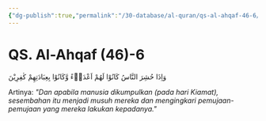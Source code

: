 ```yaml
---
{"dg-publish":true,"permalink":"/30-database/al-quran/qs-al-ahqaf-46-6/"}
---
```



# QS. Al-Ahqaf (46)-6
وَاِذَا حُشِرَ النَّاسُ كَانُوْا لَهُمْ اَعْدَاۤءً وَّكَانُوْا بِعِبَادَتِهِمْ كٰفِرِيْنَ 

Artinya: *"Dan apabila manusia dikumpulkan (pada hari Kiamat), sesembahan itu menjadi musuh mereka dan mengingkari pemujaan-pemujaan yang mereka lakukan kepadanya."*
